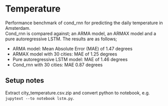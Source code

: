 # Temperature
Performance benchmark of cond_rnn for predicting the daily temperature in Amsterdam.  
Cond_rnn is compared against; an ARMA model, an ARMAX model and a pure autoregressive LSTM.
The results are as follows;
* ARMA model: Mean Absolute Error (MAE) of 1.47 degrees
* ARMAX model with 30 cities: MAE of 1.25 degrees
* Pure autoregressive LSTM model: MAE of 1.46 degrees
* Cond_rnn with 30 cities: MAE 0.87 degrees
## Setup notes
Extract city_temperature.csv.zip and convert python to notebook, 
e.g. ```jupytext --to notebook lstm.py```.